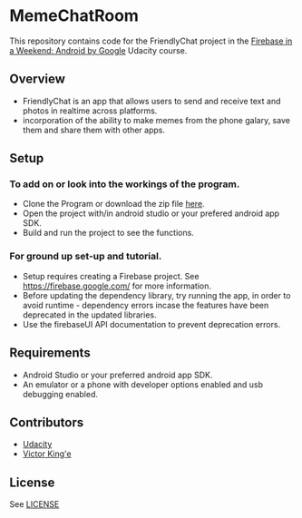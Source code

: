 # MemeChatRoom

This repository contains code for the FriendlyChat project in the [Firebase in a Weekend: Android by Google](https://www.udacity.com/course/firebase-in-a-weekend-by-google-android--ud0352) Udacity course.

## Overview
- FriendlyChat is an app that allows users to send and receive text and photos in realtime across platforms.
- incorporation of the ability to make memes from the phone galary,  save them and share them with other apps.

## Setup
### To add on or look into the workings of the program.
- Clone the Program or download the zip file [here](https://github.com/Vinge1718/ChatApp).
- Open the project with/in android studio or your prefered android app SDK.
- Build and run the project to see the functions.
### For ground up set-up and tutorial.
- Setup requires creating a Firebase project. See https://firebase.google.com/ for more information.
- Before updating the dependency library, try running the app, in order to avoid runtime - dependency errors incase the features have been deprecated in the updated libraries.
- Use the firebaseUI API documentation to prevent deprecation errors.

## Requirements
- Android Studio or your preferred android app SDK.
- An emulator or a phone with developer options enabled and usb debugging enabled.

## Contributors
- [Udacity](https://classroom.udacity.com/me)
- [Victor King'e](https://github.com/Vinge1718)

## License
See [LICENSE](LICENSE)

